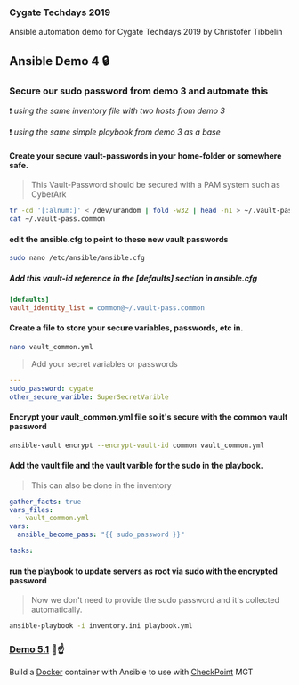 ### Cygate Techdays 2019
Ansible automation demo for Cygate Techdays 2019 by Christofer Tibbelin

## Ansible Demo 4 :lock:

### Secure our sudo password from demo 3 and automate this

:exclamation: *using the same inventory file with two hosts from demo 3*

:exclamation: *using the same simple playbook from demo 3 as a base*

#### Create your secure vault-passwords in your home-folder or somewhere safe.
> This Vault-Password should be secured with a PAM system such as CyberArk
```sh
tr -cd '[:alnum:]' < /dev/urandom | fold -w32 | head -n1 > ~/.vault-pass.common
cat ~/.vault-pass.common
```

#### edit the ansible.cfg to point to these new vault passwords
```sh
sudo nano /etc/ansible/ansible.cfg
```
#####   Add this vault-id reference in the [defaults] section in ansible.cfg
```INI
[defaults]
vault_identity_list = common@~/.vault-pass.common
```

#### Create a file to store your secure variables, passwords, etc in.
```sh
nano vault_common.yml
```
> Add your secret variables or passwords
```YAML
---
sudo_password: cygate
other_secure_varible: SuperSecretVarible
```

#### Encrypt your vault_common.yml file so it's secure with the common vault password
```sh
ansible-vault encrypt --encrypt-vault-id common vault_common.yml
```

#### Add the vault file and the vault varible for the sudo in the playbook.
> This can also be done in the inventory
```YAML
gather_facts: true
vars_files:
  - vault_common.yml
vars:
  ansible_become_pass: "{{ sudo_password }}"

tasks:
```

#### run the playbook to update servers as root via sudo with the encrypted password
> Now we don't need to provide the sudo password and it's collected automatically.
```sh
ansible-playbook -i inventory.ini playbook.yml
```

### [Demo 5.1](../demo5_1/) :whale::point_up:
Build a [Docker](https://www.docker.com/) container with Ansible to use with [CheckPoint](https://www.checkpoint.com/) MGT

